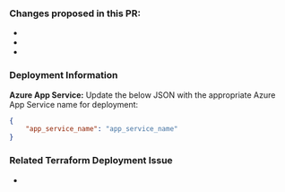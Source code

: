 
### Changes proposed in this PR:
- 
- 
- 

### Deployment Information
**Azure App Service:**
Update the below JSON with the appropriate Azure App Service name for deployment:

```json
{
    "app_service_name": "app_service_name"
} 
```

### Related Terraform Deployment Issue
- 